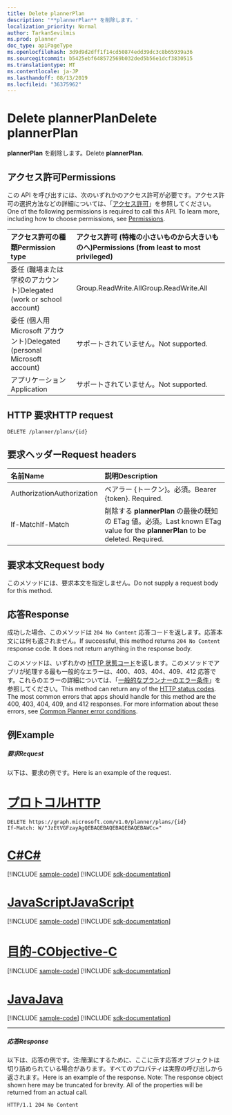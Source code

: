 ```yaml
---
title: Delete plannerPlan
description: '**plannerPlan** を削除します。'
localization_priority: Normal
author: TarkanSevilmis
ms.prod: planner
doc_type: apiPageType
ms.openlocfilehash: 3d9d9d2dff1f14cd50874edd39dc3c8b65939a36
ms.sourcegitcommit: b5425ebf648572569b032ded5b56e1dcf3830515
ms.translationtype: MT
ms.contentlocale: ja-JP
ms.lasthandoff: 08/13/2019
ms.locfileid: "36375962"
---
```

# <a name="delete-plannerplan"></a><span data-ttu-id="b9b91-103">Delete plannerPlan</span><span class="sxs-lookup"><span data-stu-id="b9b91-103">Delete plannerPlan</span></span>

<span data-ttu-id="b9b91-104">**plannerPlan** を削除します。</span><span class="sxs-lookup"><span data-stu-id="b9b91-104">Delete **plannerPlan**.</span></span>
## <a name="permissions"></a><span data-ttu-id="b9b91-105">アクセス許可</span><span class="sxs-lookup"><span data-stu-id="b9b91-105">Permissions</span></span>
<span data-ttu-id="b9b91-p101">この API を呼び出すには、次のいずれかのアクセス許可が必要です。アクセス許可の選択方法などの詳細については、「[アクセス許可](/graph/permissions-reference)」を参照してください。</span><span class="sxs-lookup"><span data-stu-id="b9b91-p101">One of the following permissions is required to call this API. To learn more, including how to choose permissions, see [Permissions](/graph/permissions-reference).</span></span>

|<span data-ttu-id="b9b91-108">アクセス許可の種類</span><span class="sxs-lookup"><span data-stu-id="b9b91-108">Permission type</span></span>      | <span data-ttu-id="b9b91-109">アクセス許可 (特権の小さいものから大きいものへ)</span><span class="sxs-lookup"><span data-stu-id="b9b91-109">Permissions (from least to most privileged)</span></span>              |
|:--------------------|:---------------------------------------------------------|
|<span data-ttu-id="b9b91-110">委任 (職場または学校のアカウント)</span><span class="sxs-lookup"><span data-stu-id="b9b91-110">Delegated (work or school account)</span></span> | <span data-ttu-id="b9b91-111">Group.ReadWrite.All</span><span class="sxs-lookup"><span data-stu-id="b9b91-111">Group.ReadWrite.All</span></span>    |
|<span data-ttu-id="b9b91-112">委任 (個人用 Microsoft アカウント)</span><span class="sxs-lookup"><span data-stu-id="b9b91-112">Delegated (personal Microsoft account)</span></span> | <span data-ttu-id="b9b91-113">サポートされていません。</span><span class="sxs-lookup"><span data-stu-id="b9b91-113">Not supported.</span></span>    |
|<span data-ttu-id="b9b91-114">アプリケーション</span><span class="sxs-lookup"><span data-stu-id="b9b91-114">Application</span></span> | <span data-ttu-id="b9b91-115">サポートされていません。</span><span class="sxs-lookup"><span data-stu-id="b9b91-115">Not supported.</span></span> |

## <a name="http-request"></a><span data-ttu-id="b9b91-116">HTTP 要求</span><span class="sxs-lookup"><span data-stu-id="b9b91-116">HTTP request</span></span>
<!-- { "blockType": "ignored" } -->
```http
DELETE /planner/plans/{id}

```
## <a name="request-headers"></a><span data-ttu-id="b9b91-117">要求ヘッダー</span><span class="sxs-lookup"><span data-stu-id="b9b91-117">Request headers</span></span>
| <span data-ttu-id="b9b91-118">名前</span><span class="sxs-lookup"><span data-stu-id="b9b91-118">Name</span></span>       | <span data-ttu-id="b9b91-119">説明</span><span class="sxs-lookup"><span data-stu-id="b9b91-119">Description</span></span>|
|:---------------|:----------|
| <span data-ttu-id="b9b91-120">Authorization</span><span class="sxs-lookup"><span data-stu-id="b9b91-120">Authorization</span></span>  | <span data-ttu-id="b9b91-p102">ベアラー {トークン}。必須。</span><span class="sxs-lookup"><span data-stu-id="b9b91-p102">Bearer {token}. Required.</span></span> |
| <span data-ttu-id="b9b91-123">If-Match</span><span class="sxs-lookup"><span data-stu-id="b9b91-123">If-Match</span></span>  | <span data-ttu-id="b9b91-p103">削除する **plannerPlan** の最後の既知の ETag 値。必須。</span><span class="sxs-lookup"><span data-stu-id="b9b91-p103">Last known ETag value for the **plannerPlan** to be deleted. Required.</span></span>|

## <a name="request-body"></a><span data-ttu-id="b9b91-126">要求本文</span><span class="sxs-lookup"><span data-stu-id="b9b91-126">Request body</span></span>
<span data-ttu-id="b9b91-127">このメソッドには、要求本文を指定しません。</span><span class="sxs-lookup"><span data-stu-id="b9b91-127">Do not supply a request body for this method.</span></span>

## <a name="response"></a><span data-ttu-id="b9b91-128">応答</span><span class="sxs-lookup"><span data-stu-id="b9b91-128">Response</span></span>

<span data-ttu-id="b9b91-p104">成功した場合、このメソッドは `204 No Content` 応答コードを返します。応答本文には何も返されません。</span><span class="sxs-lookup"><span data-stu-id="b9b91-p104">If successful, this method returns `204 No Content` response code. It does not return anything in the response body.</span></span>

<span data-ttu-id="b9b91-p105">このメソッドは、いずれかの [HTTP 状態コード](/graph/errors)を返します。このメソッドでアプリが処理する最も一般的なエラーは、400、403、404、409、412 応答です。これらのエラーの詳細については、「[一般的なプランナーのエラー条件](../resources/planner-overview.md#common-planner-error-conditions)」を参照してください。</span><span class="sxs-lookup"><span data-stu-id="b9b91-p105">This method can return any of the [HTTP status codes](/graph/errors). The most common errors that apps should handle for this method are the 400, 403, 404, 409, and 412 responses. For more information about these errors, see [Common Planner error conditions](../resources/planner-overview.md#common-planner-error-conditions).</span></span>

## <a name="example"></a><span data-ttu-id="b9b91-134">例</span><span class="sxs-lookup"><span data-stu-id="b9b91-134">Example</span></span>
##### <a name="request"></a><span data-ttu-id="b9b91-135">要求</span><span class="sxs-lookup"><span data-stu-id="b9b91-135">Request</span></span>
<span data-ttu-id="b9b91-136">以下は、要求の例です。</span><span class="sxs-lookup"><span data-stu-id="b9b91-136">Here is an example of the request.</span></span>

# <a name="httptabhttp"></a>[<span data-ttu-id="b9b91-137">プロトコル</span><span class="sxs-lookup"><span data-stu-id="b9b91-137">HTTP</span></span>](#tab/http)
<!-- {
  "blockType": "request",
  "name": "delete_plannerplan"
}-->
```http
DELETE https://graph.microsoft.com/v1.0/planner/plans/{id}
If-Match: W/"JzEtVGFzayAgQEBAQEBAQEBAQEBAQEBAWCc="
```
# <a name="ctabcsharp"></a>[<span data-ttu-id="b9b91-138">C#</span><span class="sxs-lookup"><span data-stu-id="b9b91-138">C#</span></span>](#tab/csharp)
[!INCLUDE [sample-code](../includes/snippets/csharp/delete-plannerplan-csharp-snippets.md)]
[!INCLUDE [sdk-documentation](../includes/snippets/snippets-sdk-documentation-link.md)]

# <a name="javascripttabjavascript"></a>[<span data-ttu-id="b9b91-139">JavaScript</span><span class="sxs-lookup"><span data-stu-id="b9b91-139">JavaScript</span></span>](#tab/javascript)
[!INCLUDE [sample-code](../includes/snippets/javascript/delete-plannerplan-javascript-snippets.md)]
[!INCLUDE [sdk-documentation](../includes/snippets/snippets-sdk-documentation-link.md)]

# <a name="objective-ctabobjc"></a>[<span data-ttu-id="b9b91-140">目的-C</span><span class="sxs-lookup"><span data-stu-id="b9b91-140">Objective-C</span></span>](#tab/objc)
[!INCLUDE [sample-code](../includes/snippets/objc/delete-plannerplan-objc-snippets.md)]
[!INCLUDE [sdk-documentation](../includes/snippets/snippets-sdk-documentation-link.md)]

# <a name="javatabjava"></a>[<span data-ttu-id="b9b91-141">Java</span><span class="sxs-lookup"><span data-stu-id="b9b91-141">Java</span></span>](#tab/java)
[!INCLUDE [sample-code](../includes/snippets/java/delete-plannerplan-java-snippets.md)]
[!INCLUDE [sdk-documentation](../includes/snippets/snippets-sdk-documentation-link.md)]

---

##### <a name="response"></a><span data-ttu-id="b9b91-142">応答</span><span class="sxs-lookup"><span data-stu-id="b9b91-142">Response</span></span>
<span data-ttu-id="b9b91-p106">以下は、応答の例です。注:簡潔にするために、ここに示す応答オブジェクトは切り詰められている場合があります。すべてのプロパティは実際の呼び出しから返されます。</span><span class="sxs-lookup"><span data-stu-id="b9b91-p106">Here is an example of the response. Note: The response object shown here may be truncated for brevity. All of the properties will be returned from an actual call.</span></span>
<!-- {
  "blockType": "response",
  "truncated": true
} -->
```http
HTTP/1.1 204 No Content
```

<!-- uuid: 8fcb5dbc-d5aa-4681-8e31-b001d5168d79
2015-10-25 14:57:30 UTC -->
<!-- {
  "type": "#page.annotation",
  "description": "Delete plannerPlan",
  "keywords": "",
  "section": "documentation",
  "tocPath": "",
  "suppressions": [
  ]
}-->

